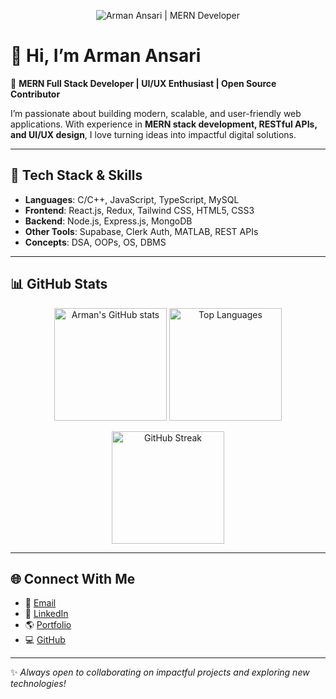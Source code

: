 <!-- Banner / Header -->
<p align="center">
  <img src="https://i.ibb.co/yg7cH5m/github-banner.png" alt="Arman Ansari | MERN Developer" />
</p>

# 👋 Hi, I’m Arman Ansari  

🚀 **MERN Full Stack Developer | UI/UX Enthusiast | Open Source Contributor**  

I’m passionate about building modern, scalable, and user-friendly web applications. With experience in **MERN stack development, RESTful APIs, and UI/UX design**, I love turning ideas into impactful digital solutions.  

---

## 🔧 Tech Stack & Skills  
- **Languages**: C/C++, JavaScript, TypeScript, MySQL  
- **Frontend**: React.js, Redux, Tailwind CSS, HTML5, CSS3  
- **Backend**: Node.js, Express.js, MongoDB  
- **Other Tools**: Supabase, Clerk Auth, MATLAB, REST APIs  
- **Concepts**: DSA, OOPs, OS, DBMS  

---

## 📊 GitHub Stats  

<p align="center">
  <img src="https://github-readme-stats.vercel.app/api?username=ArmanMagnifier&show_icons=true&theme=radical" alt="Arman's GitHub stats" height="180" />
  <img src="https://github-readme-stats.vercel.app/api/top-langs/?username=ArmanMagnifier&layout=compact&theme=radical" alt="Top Languages" height="180" />
</p>

<p align="center">
  <img src="https://github-readme-streak-stats.herokuapp.com/?user=ArmanMagnifier&theme=radical" alt="GitHub Streak" height="180" />
</p>

---

## 🌐 Connect With Me  
- 📧 [Email](mailto:armanansarig813@gmail.com)  
- 💼 [LinkedIn](https://www.linkedin.com/in/armanansari1218/)  
- 🌎 [Portfolio](https://arman-portfolio-2.vercel.app/)  
- 💻 [GitHub](https://github.com/ArmanMagnifier)  

---

✨ *Always open to collaborating on impactful projects and exploring new technologies!*  
